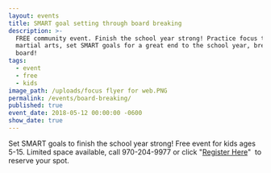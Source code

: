 ```yaml
---
layout: events
title: SMART goal setting through board breaking
description: >-
  FREE community event. Finish the school year strong! Practice focus through
  martial arts, set SMART goals for a great end to the school year, break a real
  board!
tags:
  - event
  - free
  - kids
image_path: /uploads/focus flyer for web.PNG
permalink: /events/board-breaking/
published: true
event_date: 2018-05-12 00:00:00 -0600
show_date: true
---
```


Set SMART goals to finish the school year strong! Free event for kids ages 5-15. Limited space available, call 970-204-9977 or click "[Register Here](https://form.jotform.com/80935175356160)"  to reserve your spot.